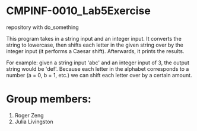 # CMPINF-0010_Lab5Exercise
repository with do_something

This program takes in a string input and an integer input. It converts the string to lowercase, then shifts each letter in the given string over by the integer input (it performs a Caesar shift). Afterwards, it prints the results.

For example: given a string input 'abc' and an integer input of 3, the output string would be 'def'. Because each letter in the alphabet corresponds to a number (a = 0, b = 1, etc.) we can shift each letter over by a certain amount.

# Group members:

1. Roger Zeng
2. Julia Livingston
